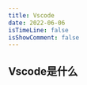 ```yaml
---
title: Vscode
date: 2022-06-06
isTimeLine: false
isShowComment: false
---
```


## Vscode是什么


